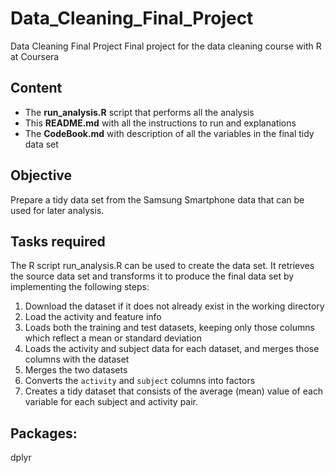 # Data_Cleaning_Final_Project
Data Cleaning Final Project
Final project for the data cleaning course with R at Coursera

## Content
- The **run_analysis.R** script that performs all the analysis
- This **README.md** with all the instructions to run and explanations
- The **CodeBook.md** with description of all the variables in the final tidy data set


## Objective
Prepare a tidy data set from the Samsung Smartphone data that can be used for later analysis.

## Tasks required
The R script run_analysis.R can be used to create the data set. It retrieves the source data set and transforms it to produce the final data set by implementing the following steps:

  1. Download the dataset if it does not already exist in the working directory
  2. Load the activity and feature info
  3. Loads both the training and test datasets, keeping only those columns which
     reflect a mean or standard deviation
  4. Loads the activity and subject data for each dataset, and merges those
     columns with the dataset
  5. Merges the two datasets
  6. Converts the `activity` and `subject` columns into factors
  7. Creates a tidy dataset that consists of the average (mean) value of each
     variable for each subject and activity pair.

## Packages:
dplyr
